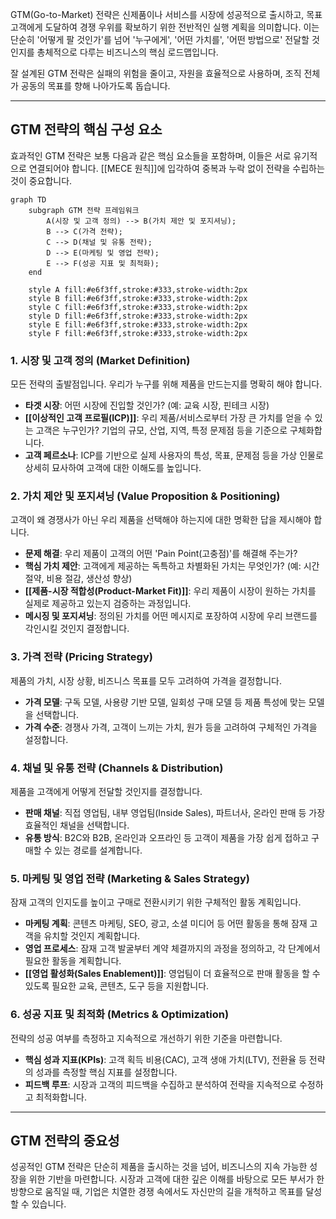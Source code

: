 GTM(Go-to-Market) 전략은 신제품이나 서비스를 시장에 성공적으로 출시하고, 목표 고객에게 도달하여 경쟁 우위를 확보하기 위한 전반적인 실행 계획을 의미합니다. 이는 단순히 '어떻게 팔 것인가'를 넘어 '누구에게', '어떤 가치를', '어떤 방법으로' 전달할 것인지를 총체적으로 다루는 비즈니스의 핵심 로드맵입니다.

잘 설계된 GTM 전략은 실패의 위험을 줄이고, 자원을 효율적으로 사용하며, 조직 전체가 공동의 목표를 향해 나아가도록 돕습니다.

---

## GTM 전략의 핵심 구성 요소

효과적인 GTM 전략은 보통 다음과 같은 핵심 요소들을 포함하며, 이들은 서로 유기적으로 연결되어야 합니다. [[MECE 원칙]]에 입각하여 중복과 누락 없이 전략을 수립하는 것이 중요합니다.


```mermaid
graph TD
    subgraph GTM 전략 프레임워크
        A(시장 및 고객 정의) --> B(가치 제안 및 포지셔닝);
        B --> C(가격 전략);
        C --> D(채널 및 유통 전략);
        D --> E(마케팅 및 영업 전략);
        E --> F(성공 지표 및 최적화);
    end

    style A fill:#e6f3ff,stroke:#333,stroke-width:2px
    style B fill:#e6f3ff,stroke:#333,stroke-width:2px
    style C fill:#e6f3ff,stroke:#333,stroke-width:2px
    style D fill:#e6f3ff,stroke:#333,stroke-width:2px
    style E fill:#e6f3ff,stroke:#333,stroke-width:2px
    style F fill:#e6f3ff,stroke:#333,stroke-width:2px
```

### 1. 시장 및 고객 정의 (Market Definition)

모든 전략의 출발점입니다. 우리가 누구를 위해 제품을 만드는지를 명확히 해야 합니다.

- **타겟 시장**: 어떤 시장에 진입할 것인가? (예: 교육 시장, 핀테크 시장)
- **[[이상적인 고객 프로필(ICP)]]**: 우리 제품/서비스로부터 가장 큰 가치를 얻을 수 있는 고객은 누구인가? 기업의 규모, 산업, 지역, 특정 문제점 등을 기준으로 구체화합니다.
- **고객 페르소나**: ICP를 기반으로 실제 사용자의 특성, 목표, 문제점 등을 가상 인물로 상세히 묘사하여 고객에 대한 이해도를 높입니다.

### 2. 가치 제안 및 포지셔닝 (Value Proposition & Positioning)

고객이 왜 경쟁사가 아닌 우리 제품을 선택해야 하는지에 대한 명확한 답을 제시해야 합니다.

- **문제 해결**: 우리 제품이 고객의 어떤 'Pain Point(고충점)'를 해결해 주는가?
- **핵심 가치 제안**: 고객에게 제공하는 독특하고 차별화된 가치는 무엇인가? (예: 시간 절약, 비용 절감, 생산성 향상)
- **[[제품-시장 적합성(Product-Market Fit)]]**: 우리 제품이 시장이 원하는 가치를 실제로 제공하고 있는지 검증하는 과정입니다.
- **메시징 및 포지셔닝**: 정의된 가치를 어떤 메시지로 포장하여 시장에 우리 브랜드를 각인시킬 것인지 결정합니다.

### 3. 가격 전략 (Pricing Strategy)

제품의 가치, 시장 상황, 비즈니스 목표를 모두 고려하여 가격을 결정합니다.

- **가격 모델**: 구독 모델, 사용량 기반 모델, 일회성 구매 모델 등 제품 특성에 맞는 모델을 선택합니다.
- **가격 수준**: 경쟁사 가격, 고객이 느끼는 가치, 원가 등을 고려하여 구체적인 가격을 설정합니다.

### 4. 채널 및 유통 전략 (Channels & Distribution)

제품을 고객에게 어떻게 전달할 것인지를 결정합니다.

- **판매 채널**: 직접 영업팀, 내부 영업팀(Inside Sales), 파트너사, 온라인 판매 등 가장 효율적인 채널을 선택합니다.
- **유통 방식**: B2C와 B2B, 온라인과 오프라인 등 고객이 제품을 가장 쉽게 접하고 구매할 수 있는 경로를 설계합니다.

### 5. 마케팅 및 영업 전략 (Marketing & Sales Strategy)

잠재 고객의 인지도를 높이고 구매로 전환시키기 위한 구체적인 활동 계획입니다.

- **마케팅 계획**: 콘텐츠 마케팅, SEO, 광고, 소셜 미디어 등 어떤 활동을 통해 잠재 고객을 유치할 것인지 계획합니다.
- **영업 프로세스**: 잠재 고객 발굴부터 계약 체결까지의 과정을 정의하고, 각 단계에서 필요한 활동을 계획합니다.
- **[[영업 활성화(Sales Enablement)]]**: 영업팀이 더 효율적으로 판매 활동을 할 수 있도록 필요한 교육, 콘텐츠, 도구 등을 지원합니다.

### 6. 성공 지표 및 최적화 (Metrics & Optimization)

전략의 성공 여부를 측정하고 지속적으로 개선하기 위한 기준을 마련합니다.

- **핵심 성과 지표(KPIs)**: 고객 획득 비용(CAC), 고객 생애 가치(LTV), 전환율 등 전략의 성과를 측정할 핵심 지표를 설정합니다.
- **피드백 루프**: 시장과 고객의 피드백을 수집하고 분석하여 전략을 지속적으로 수정하고 최적화합니다.

---

## GTM 전략의 중요성

성공적인 GTM 전략은 단순히 제품을 출시하는 것을 넘어, 비즈니스의 지속 가능한 성장을 위한 기반을 마련합니다. 시장과 고객에 대한 깊은 이해를 바탕으로 모든 부서가 한 방향으로 움직일 때, 기업은 치열한 경쟁 속에서도 자신만의 길을 개척하고 목표를 달성할 수 있습니다.